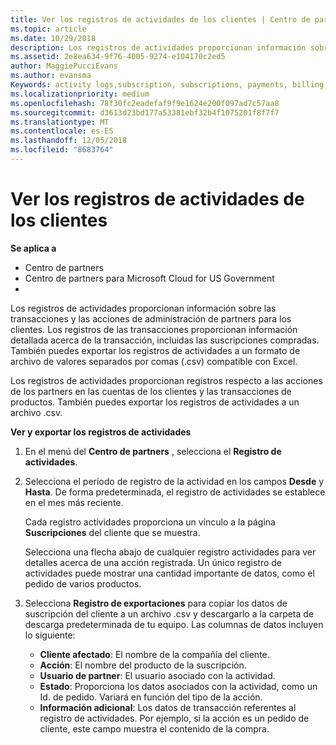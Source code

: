 ```yaml
---
title: Ver los registros de actividades de los clientes | Centro de partners
ms.topic: article
ms.date: 10/29/2018
description: Los registros de actividades proporcionan información sobre las transacciones y las acciones de administración de partners para los clientes.
ms.assetid: 2e8ea634-9f76-4005-9274-e104170c2ed5
author: MaggiePucciEvans
ms.author: evansma
Keywords: activity logs,subscription, subscriptions, payments, billing, transactions
ms.localizationpriority: medium
ms.openlocfilehash: 78f30fc2eadefaf9f9e1624e200f097ad7c57aa8
ms.sourcegitcommit: d3613d23bd177a53381ebf32b4f1075201f8f7f7
ms.translationtype: MT
ms.contentlocale: es-ES
ms.lasthandoff: 12/05/2018
ms.locfileid: "8683764"
---
```

# <a name="view-customer-activity-logs"></a>Ver los registros de actividades de los clientes

**Se aplica a**

-  Centro de partners
-  Centro de partners para Microsoft Cloud for US Government
-  


Los registros de actividades proporcionan información sobre las transacciones y las acciones de administración de partners para los clientes. Los registros de las transacciones proporcionan información detallada acerca de la transacción, incluidas las suscripciones compradas. También puedes exportar los registros de actividades a un formato de archivo de valores separados por comas (.csv) compatible con Excel.

Los registros de actividades proporcionan registros respecto a las acciones de los partners en las cuentas de los clientes y las transacciones de productos. También puedes exportar los registros de actividades a un archivo .csv.

**Ver y exportar los registros de actividades**

1.  En el menú del **Centro de partners** , selecciona el **Registro de actividades**.
2.  Selecciona el período de registro de la actividad en los campos **Desde** y **Hasta**. De forma predeterminada, el registro de actividades se establece en el mes más reciente.

    Cada registro actividades proporciona un vínculo a la página **Suscripciones** del cliente que se muestra.

    Selecciona una flecha abajo de cualquier registro actividades para ver detalles acerca de una acción registrada. Un único registro de actividades puede mostrar una cantidad importante de datos, como el pedido de varios productos.

3.  Selecciona **Registro de exportaciones** para copiar los datos de suscripción del cliente a un archivo .csv y descargarlo a la carpeta de descarga predeterminada de tu equipo. Las columnas de datos incluyen lo siguiente:
    -   **Cliente afectado**: El nombre de la compañía del cliente.
    -   **Acción**: El nombre del producto de la suscripción.
    -   **Usuario de partner**: El usuario asociado con la actividad.
    -   **Estado**: Proporciona los datos asociados con la actividad, como un Id. de pedido. Variará en función del tipo de la acción.
    -   **Información adicional**: Los datos de transacción referentes al registro de actividades. Por ejemplo, si la acción es un pedido de cliente, este campo muestra el contenido de la compra.

 

 




